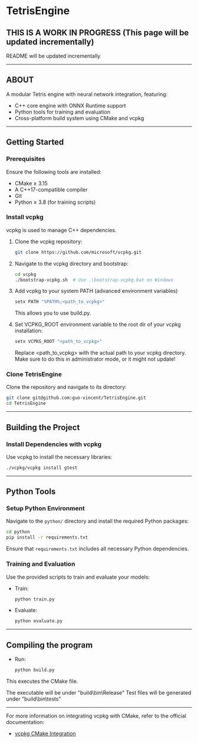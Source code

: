 # TetrisEngine

## THIS IS A WORK IN PROGRESS (This page will be updated incrementally)

README will be updated incrementally

---

## ABOUT

A modular Tetris engine with neural network integration, featuring:

- C++ core engine with ONNX Runtime support
- Python tools for training and evaluation
- Cross-platform build system using CMake and vcpkg

---

## Getting Started

### Prerequisites

Ensure the following tools are installed:

- CMake ≥ 3.15
- A C++17-compatible compiler
- Git
- Python ≥ 3.8 (for training scripts)

### Install vcpkg

vcpkg is used to manage C++ dependencies.

1. Clone the vcpkg repository:

   ```bash
   git clone https://github.com/microsoft/vcpkg.git
   ```

2. Navigate to the vcpkg directory and bootstrap:

   ```bash
   cd vcpkg
   ./bootstrap-vcpkg.sh  # Use .\bootstrap-vcpkg.bat on Windows
   ```

3. Add vcpkg to your system PATH (advanced environment variables)

   ```bash
   setx PATH "%PATH%;<path_to_vcpkg>"
   ```

   This allows you to use build.py.

4. Set VCPKG_ROOT environment variable to the root dir of your vcpkg installation:

   ```bash
   setx VCPKG_ROOT "<path_to_vcpkg>"
   ```

   Replace <path_to_vcpkg> with the actual path to your vcpkg directory.
   Make sure to do this in administrator mode, or it might not update!

### Clone TetrisEngine

Clone the repository and navigate to its directory:

```bash
git clone git@github.com:guo-vincent/TetrisEngine.git
cd TetrisEngine
```

---

## Building the Project

### Install Dependencies with vcpkg

Use vcpkg to install the necessary libraries:

```bash
./vcpkg/vcpkg install gtest
```

---

## Python Tools

### Setup Python Environment

Navigate to the `python/` directory and install the required Python packages:

```bash
cd python
pip install -r requirements.txt
```

Ensure that `requirements.txt` includes all necessary Python dependencies.

### Training and Evaluation

Use the provided scripts to train and evaluate your models:

- Train:

  ```bash
  python train.py
  ```

- Evaluate:

  ```bash
  python evaluate.py
  ```

---

## Compiling the program

- Run:

  ```bash
  python build.py
  ```

This executes the CMake file.

The executable will be under "build\bin\Release"
Test files will be generated under "build\bin\tests"

---

For more information on integrating vcpkg with CMake, refer to the official documentation:

- [vcpkg CMake Integration](https://learn.microsoft.com/en-us/vcpkg/users/buildsystems/cmake-integration)